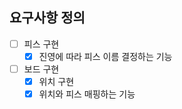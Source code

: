 ## 요구사항 정의 
- [ ] 피스 구현
    - [x] 진영에 따라 피스 이름 결정하는 기능
- [ ] 보드 구현 
    - [x] 위치 구현
    - [x] 위치와 피스 매핑하는 기능 